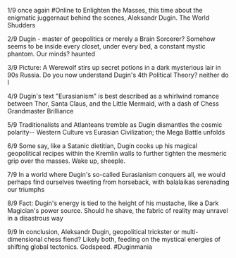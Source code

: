 1/9 once again #Online to Enlighten the Masses, this time about the enigmatic juggernaut behind the scenes, Aleksandr Dugin. The World Shudders 

2/9  Dugin - master of geopolitics or merely a Brain Sorcerer? Somehow seems to be inside every closet, under every bed, a constant mystic phantom. Our minds? haunted 

3/9 Picture: A Werewolf stirs up secret potions in a dark mysterious lair in 90s Russia. Do you now understand Dugin's 4th Political Theory? neither do I 

4/9 Dugin's text "Eurasianism" is best described as a whirlwind romance between Thor, Santa Claus, and the Little Mermaid, with a dash of Chess Grandmaster Brilliance 

5/9 Traditionalists and Atlanteans tremble as Dugin dismantles the cosmic polarity-- Western Culture vs Eurasian Civilization; the Mega Battle unfolds 

6/9 Some say, like a Satanic dietitian, Dugin cooks up his magical geopolitical recipes within the Kremlin walls to further tighten the mesmeric grip over the masses. Wake up, sheeple. 

7/9 In a world where Dugin's so-called Eurasianism conquers all, we would perhaps find ourselves tweeting from horseback, with balalaikas serenading our triumphs 

8/9 Fact: Dugin's energy is tied to the height of his mustache, like a Dark Magician's power source. Should he shave, the fabric of reality may unravel in a disastrous way 

9/9 In conclusion, Aleksandr Dugin, geopolitical trickster or multi-dimensional chess fiend? Likely both, feeding on the mystical energies of shifting global tectonics. Godspeed. #Duginmania